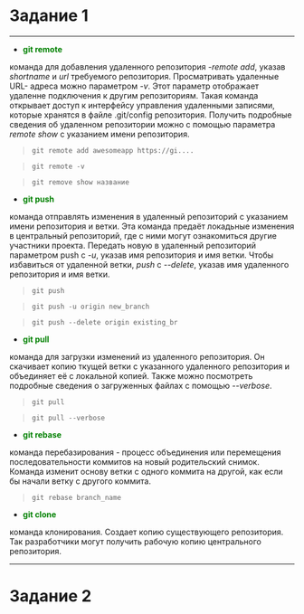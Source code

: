 # Задание 1

---

* <span style="color:green">**git remote**  

команда для добавления удаленного репозитория *-remote add*, указав *shortname* и *url* требуемого репозитория. Просматривать удаленные URL- адреса можно параметром *-v*. Этот параметр отображает удаленне подключения к другим репозиториям. Такая команда открывает доступ к интерфейсу управления удаленными записями, которые хранятся в файле .git/config репозитория. Получить подробные сведения об удаленном репозитории можно с помощью параметра *remote show* с указанием имени репозитория.

> `git remote add awesomeapp https://gi....`

> `git remote -v`

> `git remove show название `

* <span style="color:green">**git push**  

команда отправлять изменения в удаленный репозиторий с указанием имени репозитория и ветки. Эта команда предаёт локадьные изменения в центральный репозиторий, где с ними могут ознакомиться другие участники проекта. Передать новую в удаленный репозиторий параметром push с *-u*, указав имя репозитория и имя ветки. Чтобы избавиться от удаленной ветки, *push* с *--delete*, указав имя удаленного репозитория и имя ветки.

> `git push`

> `git push -u origin new_branch`

> `git push --delete origin existing_br`

* <span style="color:green">**git pull** 

команда для загрузки изменений из удаленного репозитория. Он скачивает копию ткущей ветки с указанного удаленного репозитория и объединяет её с локальной копией. Также можно посмотреть подробные сведения о загруженных файлах с помощью *--verbose*.

> `git pull`

> `git pull --verbose`

* <span style="color:green">**git rebase**  

команда перебазирования - процесс объединения или перемещения последовательности коммитов на новый родительский снимок. Команда изменит основу ветки с одного коммита на другой, как если бы начали ветку с другого коммита.

> `git rebase branch_name`

* <span style="color:green">**git clone**  

команда клонирования. Создает копию существующего репозитория. Так разработчики могут получить рабочую копию центрального репозитория.

---

# Задание 2

